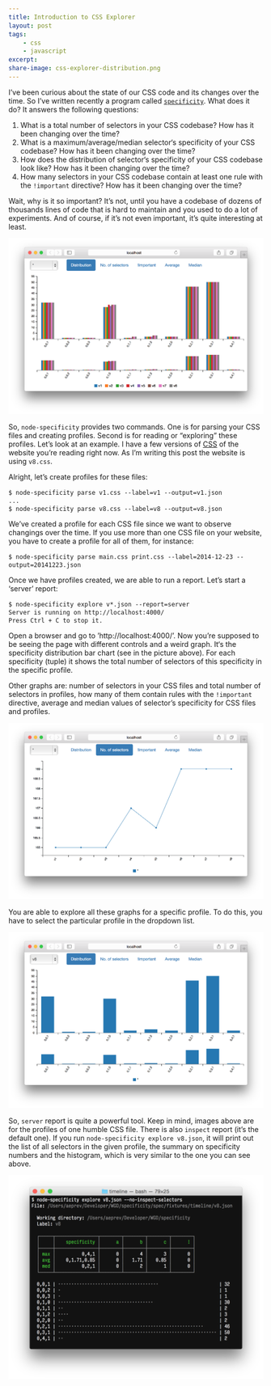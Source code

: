 ```yaml
---
title: Introduction to CSS Explorer
layout: post
tags:
    - css
    - javascript
excerpt:
share-image: css-explorer-distribution.png
---
```


I’ve been curious about the state of our CSS code and its changes over the time.
So I’ve written recently a program called [`specificity`](https://github.com/eprev/specificity).
What does it do? It answers the following questions:

1. What is a total number of selectors in your CSS codebase?
How has it been changing over the time?
2. What is a maximum/average/median selector‘s specificity of your CSS codebase?
How has it been changing over the time?
3. How does the distribution of selector‘s specificity of your CSS codebase look like?
How has it been changing over the time?
4. How many selectors in your CSS codebase contain at least one rule with the `!important` directive?
How has it been changing over the time?

Wait, why is it so important? It’s not, until you have a codebase of dozens of
thousands lines of code that is hard to maintain and you used to do a lot of experiments.
And of course, if it’s not even important, it’s quite interesting at least.

![Screenshot of the ‘server’ report](/assets/posts/css-explorer-distribution.png)

So, `node-specificity` provides two commands. One is for parsing your CSS files and creating profiles.
Second is for reading or “exploring” these profiles. Let’s look at an example. I have a few versions of
[CSS](https://github.com/eprev/specificity/tree/master/spec/fixtures/timeline) of the website
you’re reading right now. As I’m writing this post the website is using `v8.css`.

Alright, let’s create profiles for these files:

~~~
$ node-specificity parse v1.css --label=v1 --output=v1.json
...
$ node-specificity parse v8.css --label=v8 --output=v8.json
~~~

We’ve created a profile for each CSS file since we want to observe changings over the time. If you use
more than one CSS file on your website, you have to create a profile for all of them, for instance:

~~~
$ node-specificity parse main.css print.css --label=2014-12-23 --output=20141223.json
~~~

Once we have profiles created, we are able to run a report. Let’s start a ‘server’ report:

~~~
$ node-specificity explore v*.json --report=server
Server is running on http://localhost:4000/
Press Ctrl + C to stop it.
~~~

Open a browser and go to ’http://localhost:4000/’. Now you’re supposed to be seeing the page
with different controls and a weird graph. It‘s the specificity distribution bar chart (see in
the picture above). For each specificity (tuple) it shows the total number of selectors
of this specificity in the specific profile.

Other graphs are: number of selectors in your CSS files and total number of selectors in profiles,
how many of them contain rules with the `!important` directive, average and median
values of selector’s specificity for CSS files and profiles.

![Screenshot of the ‘server’ report](/assets/posts/css-explorer-selectors.png)

You are able to explore all these graphs for a specific profile. To do this, you have to
select the particular profile in the dropdown list.

![Screenshot of the ‘server’ report](/assets/posts/css-explorer-profile.png)

So, `server` report is quite a powerful tool. Keep in mind, images above are for the profiles
of one humble CSS file. There is also `inspect` report (it’s the default one).
If you run `node-specificity explore v8.json`, it will print out the list of all selectors
in the given profile, the summary on specificity numbers and the histogram, which is very similar
to the one you can see above.

![Screenshot of the ‘server’ report](/assets/posts/css-explorer-cli.png)
